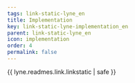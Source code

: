 ```yaml
---
tags: link-static-lyne_en
title: Implementation
key: link-static-lyne-implementation_en
parent: link-static-lyne_en
icon: implementation
order: 4
permalink: false  
---
```

{{ lyne.readmes.link.linkstatic | safe }}


